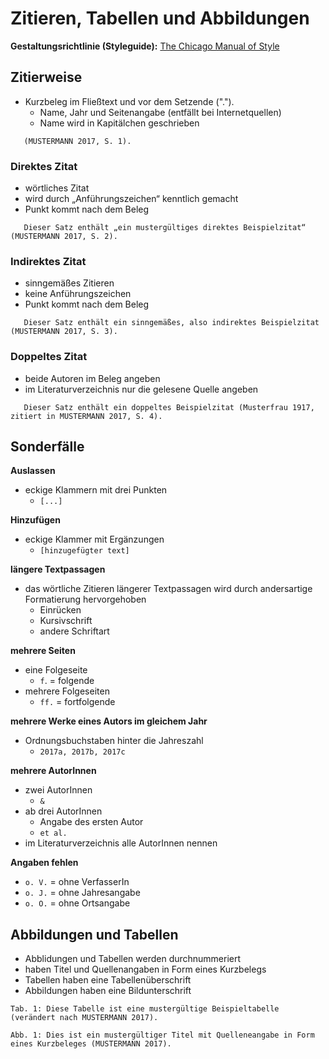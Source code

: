 # Zitieren, Tabellen und Abbildungen

**Gestaltungsrichtlinie (Styleguide):** [The Chicago Manual of Style](http://www.chicagomanualofstyle.org/home.html)

## Zitierweise

- Kurzbeleg im Fließtext und vor dem Setzende (".").
  - Name, Jahr und Seitenangabe (entfällt bei Internetquellen)
  - Name wird in Kapitälchen geschrieben

```
   (MUSTERMANN 2017, S. 1).
```


### Direktes Zitat
- wörtliches Zitat
- wird durch „Anführungszeichen“ kenntlich gemacht
- Punkt kommt nach dem Beleg

```
   Dieser Satz enthält „ein mustergültiges direktes Beispielzitat“ (MUSTERMANN 2017, S. 2).
```


### Indirektes Zitat
- sinngemäßes Zitieren
- keine Anführungszeichen
- Punkt kommt nach dem Beleg

```
   Dieser Satz enthält ein sinngemäßes, also indirektes Beispielzitat (MUSTERMANN 2017, S. 3).
```


### Doppeltes Zitat
- beide Autoren im Beleg angeben
- im Literaturverzeichnis nur die gelesene Quelle angeben

```
   Dieser Satz enthält ein doppeltes Beispielzitat (Musterfrau 1917, zitiert in MUSTERMANN 2017, S. 4).
```


## Sonderfälle 

**Auslassen**
- eckige Klammern mit drei Punkten
  - `[...]`

**Hinzufügen**
- eckige Klammer mit Ergänzungen
  - `[hinzugefügter text]`

**längere Textpassagen**
- das wörtliche Zitieren längerer Textpassagen wird durch andersartige Formatierung hervorgehoben
  - Einrücken
  - Kursivschrift
  - andere Schriftart

**mehrere Seiten**
- eine Folgeseite
  - `f`. = folgende
- mehrere Folgeseiten
  - `ff.` = fortfolgende

**mehrere Werke eines Autors im gleichem Jahr**
- Ordnungsbuchstaben hinter die Jahreszahl 
  - `2017a, 2017b, 2017c`

**mehrere AutorInnen**
  - zwei AutorInnen
    - `&`
  - ab drei AutorInnen
    - Angabe des ersten Autor 
    - `et al.`
  - im Literaturverzeichnis alle AutorInnen nennen

**Angaben fehlen**
  - `o. V.` = ohne VerfasserIn
  - `o. J.` = ohne Jahresangabe
  - `o. O.` = ohne Ortsangabe


## Abbildungen und Tabellen

- Abblidungen und Tabellen werden durchnummeriert
- haben Titel und Quellenangaben in Form eines Kurzbelegs
- Tabellen haben eine Tabellenüberschrift
- Abbildungen haben eine Bildunterschrift

```
Tab. 1: Diese Tabelle ist eine mustergültige Beispieltabelle (verändert nach MUSTERMANN 2017).
```
```
Abb. 1: Dies ist ein mustergültiger Titel mit Quelleneangabe in Form eines Kurzbeleges (MUSTERMANN 2017).
```
